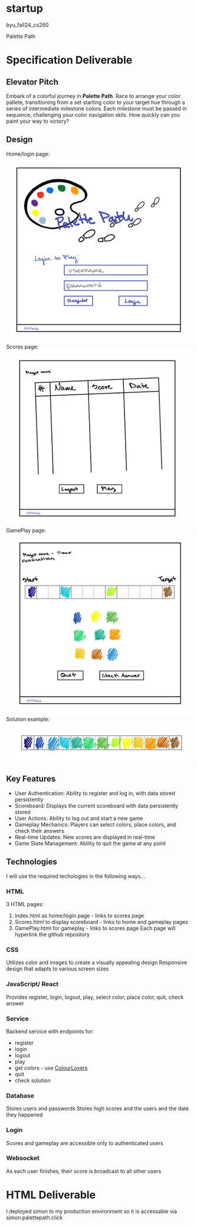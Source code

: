 # startup
byu_fall24_cs260

Palette Path

# Specification Deliverable
  ## Elevator Pitch
  Embark of a colorful journey in **Palette Path**. Race to arrange your color pallete, transitioning from a set starting color to your target hue through a series of intermediate milestone colors. Each milestone must be passed in sequence, challenging your color navigation skils. How quickly can you paint your way to victory?

  ## Design
  Home/login page:
  ![alt text](images/home_page.jpeg)
  Scores page:
  ![alt text](images/scores_page.jpeg)
  GamePlay page:
  ![alt text](images/gameplay_page.jpeg)
  Solution example:
  ![alt text](images/solution_example.jpeg)
  
  ## Key Features
  * User Authentication: Ability to register and log in, with data stored persistently
  * Scoreboard: Displays the current scoreboard with data persistently stored
  * User Actions: Ability to log out and start a new game
  * Gameplay Mechanics: Players can select colors, place colors, and check their answers
  * Real-time Updates: New scores are displayed in real-time
  * Game State Management: Ability to quit the game at any point

  ## Technologies
  I will use the required techologies in the following ways...
   ### HTML
   3 HTML pages: 
   1. Index.html as home/login page - links to scores page
   2. Scores.html to display scoreboard - links to home and gameplay pages
   3. GamePlay.html for gameplay - links to scores page
   Each page will hyperlink the github repository
   ### CSS
   Utilizes color and images to create a visually appealing design
   Responsive design that adapts to various screen sizes
   ### JavaScript/ React
   Provides register, login, logout, play, select color, place color, quit, check answer
   ### Service
   Backend service with endpoints for:
   * register
   * login
   * logout
   * play
   * get colors - use [ColourLovers](https://www.colourlovers.com/api)
   * quit
   * check solution
   ### Database
   Stores users and passwords
   Stores high scores and the users and the date they happened
   ### Login
   Scores and gameplay are accessible only to authenticated users
   ### Websocket
   As each user finishes, their score is broadcast to all other users

# HTML Deliverable

 I deployed simon to my production environment so it is accessable via simon.palettepath.click
 
